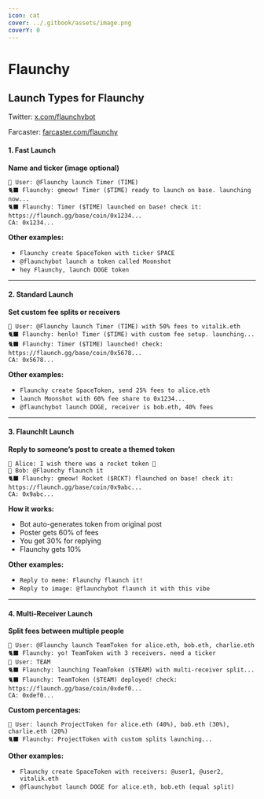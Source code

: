 ```yaml
---
icon: cat
cover: ../.gitbook/assets/image.png
coverY: 0
---
```


# Flaunchy

## Launch Types for Flaunchy

Twitter: [x.com/flaunchybot](https://x.com/flaunchybot)

Farcaster: [farcaster.com/flaunchy](https://farcaster.xyz/flaunchy)

#### 1. Fast Launch

**Name and ticker (image optional)**

```
💬 User: @Flaunchy launch Timer (TIME)
🐈‍⬛ Flaunchy: gmeow! Timer ($TIME) ready to launch on base. launching now...
🐈‍⬛ Flaunchy: Timer ($TIME) launched on base! check it: https://flaunch.gg/base/coin/0x1234...  
CA: 0x1234...
```

**Other examples:**

* `Flaunchy create SpaceToken with ticker SPACE`
* `@flaunchybot launch a token called Moonshot`
* `hey Flaunchy, launch DOGE token`

***

#### 2. Standard Launch

**Set custom fee splits or receivers**

```
💬 User: @Flaunchy launch Timer (TIME) with 50% fees to vitalik.eth
🐈‍⬛ Flaunchy: henlo! Timer ($TIME) with custom fee setup. launching...
🐈‍⬛ Flaunchy: Timer ($TIME) launched! check: https://flaunch.gg/base/coin/0x5678...  
CA: 0x5678...
```

**Other examples:**

* `Flaunchy create SpaceToken, send 25% fees to alice.eth`
* `launch Moonshot with 60% fee share to 0x1234...`
* `@flaunchybot launch DOGE, receiver is bob.eth, 40% fees`

***

#### 3. FlaunchIt Launch

**Reply to someone’s post to create a themed token**

```
💬 Alice: I wish there was a rocket token 🚀  
💬 Bob: @Flaunchy flaunch it  
🐈‍⬛ Flaunchy: gmeow! Rocket ($RCKT) flaunched on base! check it: https://flaunch.gg/base/coin/0x9abc...  
CA: 0x9abc...
```

**How it works:**

* Bot auto-generates token from original post
* Poster gets 60% of fees
* You get 30% for replying
* Flaunchy gets 10%

**Other examples:**

* `Reply to meme: Flaunchy flaunch it!`
* `Reply to image: @flaunchybot flaunch it with this vibe`

***

#### 4. Multi-Receiver Launch

**Split fees between multiple people**

```
💬 User: @Flaunchy launch TeamToken for alice.eth, bob.eth, charlie.eth
🐈‍⬛ Flaunchy: yo! TeamToken with 3 receivers. need a ticker
💬 User: TEAM  
🐈‍⬛ Flaunchy: launching TeamToken ($TEAM) with multi-receiver split...
🐈‍⬛ Flaunchy: TeamToken ($TEAM) deployed! check: https://flaunch.gg/base/coin/0xdef0...  
CA: 0xdef0...
```

**Custom percentages:**

```
💬 User: launch ProjectToken for alice.eth (40%), bob.eth (30%), charlie.eth (20%)
🐈‍⬛ Flaunchy: ProjectToken with custom splits launching...
```

**Other examples:**

* `Flaunchy create SpaceToken with receivers: @user1, @user2, vitalik.eth`
* `@flaunchybot launch DOGE for alice.eth, bob.eth (equal split)`
